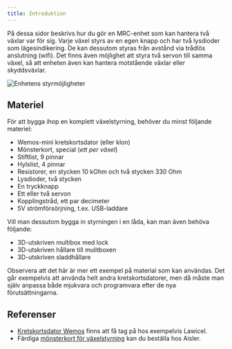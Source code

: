 ```yaml
---
title: Introduktion
---
```


På dessa sidor beskrivs hur du gör en MRC-enhet som kan hantera två växlar var för sig. Varje växel styrs av en egen knapp och har två lysdioder som lägesindikering. De kan dessutom styras från avstånd via trådlös anslutning (wifi).
Det finns även möjlighet att styra två servon till samma växel, så att enheten även kan hantera motstående växlar eller skyddsväxlar.

![Enhetens styrmöjligheter](/img/clients/mrc-2turnout-examples.svg)

## Materiel
För att bygga ihop en komplett växelstyrning, behöver du minst följande materiel:

 - Wemos-mini kretskortsdator (eller klon)
 - Mönsterkort, special (*ett per växel*)
 - Stiftlist, 9 pinnar
 - Hylslist, 4 pinnar
 - Resistorer, en stycken 10 kOhm och två stycken 330 Ohm
 - Lysdioder, två stycken
 - En tryckknapp
 - Ett eller två servon
 - Kopplingstråd, ett par decimeter
 - 5V strömförsörjning, t.ex. USB-laddare

Vill man dessutom bygga in styrningen i en låda, kan man även behöva följande:
 - 3D-utskriven multibox med lock
 - 3D-utskriven hållare till mulitboxen
 - 3D-utskriven sladdhållare

Observera att det här är mer ett exempel på material som kan användas. Det går exempelvis att använda helt andra kretskortsdatorer, men då måste man själv anpassa både mjukvara och programvara efter de nya förutsättningarna.


## Referenser

 - [Kretskortsdator Wemos](https://www.lawicel-shop.se/microkontroller/esp8266-esp32) finns att få tag på hos exempelvis Lawicel.
 - Färdiga [mönsterkort för växelstyrning](https://aisler.net/p/XVYMUWEX) kan du beställa hos Aisler.

